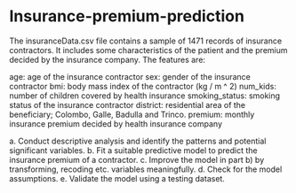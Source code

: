 # Insurance-premium-prediction

The insuranceData.csv file contains a sample of 1471 records of insurance contractors. It includes some characteristics of the patient and the premium decided by the insurance 
company. 
The features are:

age: age of the insurance contractor
sex: gender of the insurance contractor 
bmi: body mass index of the contractor (kg / m ^ 2) 
num_kids: number of children covered by health insurance
smoking_status: smoking status of the insurance contractor 
district: residential area of the beneficiary; Colombo, Galle, Badulla and Trinco.
premium: monthly insurance premium decided by health insurance company


a. Conduct descriptive analysis and identify the patterns and potential significant variables.
b. Fit a suitable predictive model to predict the insurance premium of a contractor.
c. Improve the model in part b) by transforming, recoding etc. variables meaningfully. 
d. Check for the model assumptions. 
e. Validate the model using a testing dataset.


